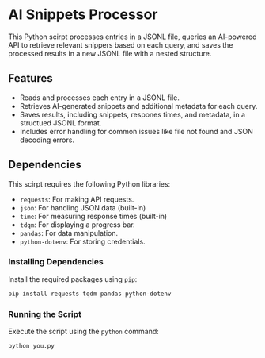 # AI Snippets Processor

This Python scirpt processes entries in a JSONL file, queries an AI-powered API to retrieve relevant snippers based on each query, and saves the processed results in a new JSONL file with a nested structure.

## Features

 - Reads and processes each entry in a JSONL file.
 - Retrieves AI-generated snippets and additional metadata for each query.
 - Saves results, including snippets, respones times, and metadata, in a structued JSONL format.
 - Includes error handling for common issues like file not found and JSON decoding errors.

 ## Dependencies

 This scirpt requires the following Python libraries:

 - `requests`: For making API requests.
 - `json`: For handling JSON data (built-in)
 - `time`: For measuring response times (built-in)
 - `tdqm`: For displaying a progress bar.
 - `pandas`: For data manipulation.
 - `python-dotenv`: For storing credentials.

 ### Installing Dependencies

 Install the required packages using `pip`:

 ```bash
 pip install requests tqdm pandas python-dotenv
 ```

 ### Running the Script

 Execute the script using the `python` command:

 ```bash
 python you.py